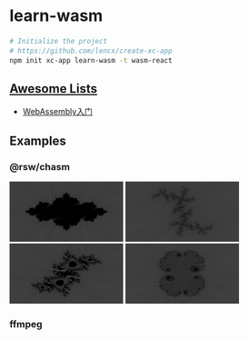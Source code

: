 # learn-wasm

```bash
# Initialize the project
# https://github.com/lencx/create-xc-app
npm init xc-app learn-wasm -t wasm-react
```

## [Awesome Lists](./awesome-lists.md)

* [WebAssembly入门](https://mtc.nofwl.com/tech/post/wasm-start.html)

## Examples

### @rsw/chasm

<img src="./assets/chasm/1.png" width="200" /> <img src="./assets/chasm/2.png" width="200" />\
<img src="./assets/chasm/3.png" width="200" /> <img src="./assets/chasm/4.png" width="200" />

### ffmpeg
